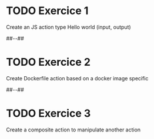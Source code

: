 <!-- .slide: -->

# TODO Exercice 1

Create an JS action type Hello world (input, output)

##--##

# TODO Exercice 2

Create Dockerfile action based on a docker image specific

##--##

# TODO Exercice 3

Create a composite action to manipulate another action
